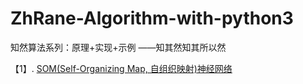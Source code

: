 # ZhRane-Algorithm-with-python3
知然算法系列：原理+实现+示例 ——知其然知其所以然


【1】. [SOM(Self-Organizing Map, 自组织映射)神经网络]()

